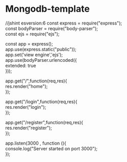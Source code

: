 # Mongodb-template

//jshint esversion:6
const express = require("express");  <br>
const bodyParser = require("body-parser"); <br>
const ejs = require("ejs"); <br>

const app = express(); <br>
 app.use(express.static("public")); <br>
 app.set('view engine','ejs'); <br>
 app.use(bodyParser.urlencoded({ <br>
   extended: true <br>
 })); <br>

app.get("/",function(req,res){ <br>
  res.render("home");<br>
});<br>

app.get("/login",function(req,res){<br>
  res.render("login");<br>
});<br>

app.get("/register",function(req,res){<br>
  res.render("register");<br>
});<br>

 app.listen(3000 , function (){<br>
   console.log("Server started on port 3000");<br>
 });<br>


